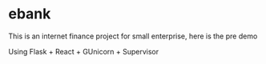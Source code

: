 # ebank

This is an internet finance project for small enterprise, here is the pre demo

Using Flask + React + GUnicorn + Supervisor
